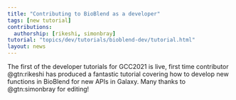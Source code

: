 ```yaml
---
title: "Contributing to BioBlend as a developer"
tags: [new tutorial]
contributions:
  authorship: [rikeshi, simonbray]
tutorial: "topics/dev/tutorials/bioblend-dev/tutorial.html"
layout: news
---
```


The first of the developer tutorials for GCC2021 is live, first time contributor @gtn:rikeshi has produced a fantastic tutorial covering how to develop new functions in BioBlend for new APIs in Galaxy. Many thanks to @gtn:simonbray for editing!

